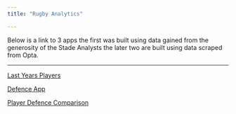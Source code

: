 ```yaml
---
title: "Rugby Analytics"

---
```

  
  
Below is a link to 3 apps the first was built using data gained from the generosity of the Stade Analysts the later two are built using data scraped from Opta. 


***


[Last Years Players](https://ezekiel.nz/private-apps/Reports/RugbyAnalytics/players.Rmd)


[Defence App](https://ezekiel.nz/private-apps/Reports/RugbyAnalytics/defence.Rmd)


[Player Defence Comparison](https://ezekiel.nz/private-apps/Reports/RugbyAnalytics/Comparison.Rmd)
